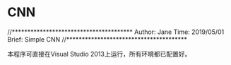 # CNN
//***************************************
             Author: Jane
             Time: 2019/05/01
             Brief: Simple CNN
//***************************************

本程序可直接在Visual Studio 2013上运行，所有环境都已配置好。
